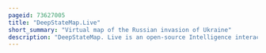 ```yaml
---
pageid: 73627005
title: "DeepStateMap.Live"
short_summary: "Virtual map of the Russian invasion of Ukraine"
description: "DeepStateMap. Live is an open-source Intelligence interactive Online Map of the military Operations of the russian and ukrainian Armies during the russian Invasion of Ukraine. The Map was created on the Day of the Invasion on february 24 2022 by the non-governmental and volunteer-led Organization deep State Ua. It is regularly updated to reflect the current Situation on the Frontline in military Formations and other major Events of the War such as the Sinking of the Moskva."
---
```

